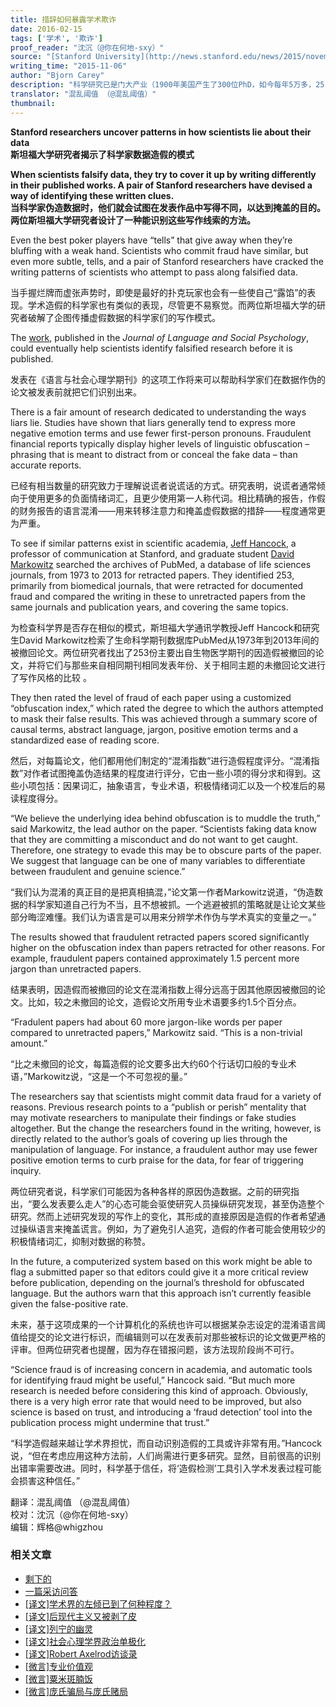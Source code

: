 ```yaml
---
title: 措辞如何暴露学术欺诈
date: 2016-02-15
tags: ['学术', '欺诈']
proof_reader: "沈沉（@你在何地-sxy）"
source: "[Stanford University](http://news.stanford.edu/news/2015/november/fraud-science-papers-111615.html)"
writing_time: "2015-11-06"
author: "Bjorn Carey"
description: "科学研究已是门大产业（1900年美国产生了300位PhD，如今每年5万多，25-39岁人口中0.11%是PhD，欧洲更多），这就难免存在作伪和欺诈，于是，如何在海量论文中找出作伪痕迹，成了一门新科学，一项新研究发现，作伪论文在用语措辞上会表现出一些可辨认的特征。"
translator: "混乱阈值 （@混乱阈值）"
thumbnail:
---
```


**Stanford researchers uncover patterns in how scientists lie about their data**  
**斯坦福大学研究者揭示了科学家数据造假的模式**

**When scientists falsify data, they try to cover it up by writing differently in their published works. A pair of Stanford researchers have devised a way of identifying these written clues.**  
**当科学家伪造数据时，他们就会试图在发表作品中写得不同，以达到掩盖的目的。两位斯坦福大学研究者设计了一种能识别这些写作线索的方法。**

Even the best poker players have “tells” that give away when they’re bluffing with a weak hand. Scientists who commit fraud have similar, but even more subtle, tells, and a pair of Stanford researchers have cracked the writing patterns of scientists who attempt to pass along falsified data.

当手握烂牌而虚张声势时，即使是最好的扑克玩家也会有一些使自己“露馅”的表现。学术造假的科学家也有类似的表现，尽管更不易察觉。而两位斯坦福大学的研究者破解了企图传播虚假数据的科学家们的写作模式。

The [work](http://jls.sagepub.com/content/early/2015/11/05/0261927X15614605?papetoc), published in the *Journal of Language and Social Psychology*, could eventually help scientists identify falsified research before it is published.

发表在《语言与社会心理学期刊》的这项工作将来可以帮助科学家们在数据作伪的论文被发表前就把它们识别出来。

There is a fair amount of research dedicated to understanding the ways liars lie. Studies have shown that liars generally tend to express more negative emotion terms and use fewer first-person pronouns. Fraudulent financial reports typically display higher levels of linguistic obfuscation – phrasing that is meant to distract from or conceal the fake data – than accurate reports.

已经有相当数量的研究致力于理解说谎者说谎话的方式。研究表明，说谎者通常倾向于使用更多的负面情绪词汇，且更少使用第一人称代词。相比精确的报告，作假的财务报告的语言混淆——用来转移注意力和掩盖虚假数据的措辞——程度通常更为严重。

To see if similar patterns exist in scientific academia, [Jeff Hancock](https://comm.stanford.edu/faculty-hancock/), a professor of communication at Stanford, and graduate student [David Markowitz](https://comm.stanford.edu/doctoral-markowitz/) searched the archives of PubMed, a database of life sciences journals, from 1973 to 2013 for retracted papers. They identified 253, primarily from biomedical journals, that were retracted for documented fraud and compared the writing in these to unretracted papers from the same journals and publication years, and covering the same topics.

为检查科学界是否存在相似的模式，斯坦福大学通讯学教授Jeff Hancock和研究生David Markowitz检索了生命科学期刊数据库PubMed从1973年到2013年间的被撤回论文。两位研究者找出了253份主要出自生物医学期刊的因造假被撤回的论文，并将它们与那些来自相同期刊相同发表年份、关于相同主题的未撤回论文进行了写作风格的比较 。

They then rated the level of fraud of each paper using a customized “obfuscation index,” which rated the degree to which the authors attempted to mask their false results. This was achieved through a summary score of causal terms, abstract language, jargon, positive emotion terms and a standardized ease of reading score.

然后，对每篇论文，他们都用他们制定的“混淆指数”进行造假程度评分。“混淆指数”对作者试图掩盖伪造结果的程度进行评分，它由一些小项的得分求和得到。这些小项包括：因果词汇，抽象语言，专业术语，积极情绪词汇以及一个校准后的易读程度得分。

“We believe the underlying idea behind obfuscation is to muddle the truth,” said Markowitz, the lead author on the paper. “Scientists faking data know that they are committing a misconduct and do not want to get caught. Therefore, one strategy to evade this may be to obscure parts of the paper. We suggest that language can be one of many variables to differentiate between fraudulent and genuine science.”

“我们认为混淆的真正目的是把真相搞混，”论文第一作者Markowitz说道，“伪造数据的科学家知道自己行为不当，且不想被抓。一个逃避被抓的策略就是让论文某些部分晦涩难懂。我们认为语言是可以用来分辨学术作伪与学术真实的变量之一。”

The results showed that fraudulent retracted papers scored significantly higher on the obfuscation index than papers retracted for other reasons. For example, fraudulent papers contained approximately 1.5 percent more jargon than unretracted papers.

结果表明，因造假而被撤回的论文在混淆指数上得分远高于因其他原因被撤回的论文。比如，较之未撤回的论文，造假论文所用专业术语要多约1.5个百分点。

“Fradulent papers had about 60 more jargon-like words per paper compared to unretracted papers,” Markowitz said. “This is a non-trivial amount.”

“比之未撤回的论文，每篇造假的论文要多出大约60个行话切口般的专业术语，”Markowitz说，“这是一个不可忽视的量。”

The researchers say that scientists might commit data fraud for a variety of reasons. Previous research points to a “publish or perish” mentality that may motivate researchers to manipulate their findings or fake studies altogether. But the change the researchers found in the writing, however, is directly related to the author’s goals of covering up lies through the manipulation of language. For instance, a fraudulent author may use fewer positive emotion terms to curb praise for the data, for fear of triggering inquiry.

两位研究者说，科学家们可能因为各种各样的原因伪造数据。之前的研究指出，“要么发表要么走人”的心态可能会驱使研究人员操纵研究发现，甚至伪造整个研究。然而上述研究发现的写作上的变化，其形成的直接原因是造假的作者希望通过操纵语言来掩盖谎言。例如，为了避免引人追究，造假的作者可能会使用较少的积极情绪词汇，抑制对数据的称赞。

In the future, a computerized system based on this work might be able to flag a submitted paper so that editors could give it a more critical review before publication, depending on the journal’s threshold for obfuscated language. But the authors warn that this approach isn’t currently feasible given the false-positive rate.

未来，基于这项成果的一个计算机化的系统也许可以根据某杂志设定的混淆语言阈值给提交的论文进行标识，而编辑则可以在发表前对那些被标识的论文做更严格的评审。但两位研究者也提醒，因为存在错报问题，该方法现阶段尚不可行。

“Science fraud is of increasing concern in academia, and automatic tools for identifying fraud might be useful,” Hancock said. “But much more research is needed before considering this kind of approach. Obviously, there is a very high error rate that would need to be improved, but also science is based on trust, and introducing a ‘fraud detection’ tool into the publication process might undermine that trust.”

“科学造假越来越让学术界担忧，而自动识别造假的工具或许非常有用。”Hancock说，“但在考虑应用这种方法前，人们尚需进行更多研究。显然，目前很高的识别出错率需要改进。同时，科学基于信任，将‘造假检测’工具引入学术发表过程可能会损害这种信任。”


翻译：混乱阈值 （@混乱阈值）  
校对：沈沉（@你在何地-sxy）  
编辑：辉格@whigzhou


### 相关文章

* [剩下的](https://headsalon.org/archives/7781.html "剩下的")
* [一篇采访问答](https://headsalon.org/archives/7586.html "一篇采访问答")
* [[译文]学术界的左倾已到了何种程度？](https://headsalon.org/archives/6988.html "[译文]学术界的左倾已到了何种程度？")
* [[译文]后现代主义又被剥了皮](https://headsalon.org/archives/6862.html "[译文]后现代主义又被剥了皮")
* [[译文]列宁的幽灵](https://headsalon.org/archives/6858.html "[译文]列宁的幽灵")
* [[译文]社会心理学界政治单极化](https://headsalon.org/archives/6702.html "[译文]社会心理学界政治单极化")
* [[译文]Robert Axelrod访谈录](https://headsalon.org/archives/6594.html "[译文]Robert Axelrod访谈录")
* [[微言]专业价值观](https://headsalon.org/archives/4561.html "[微言]专业价值观")
* [[微言]粟米斑腩饭](https://headsalon.org/archives/4363.html "[微言]粟米斑腩饭")
* [[微言]庞氏骗局与庞氏赌局](https://headsalon.org/archives/4198.html "[微言]庞氏骗局与庞氏赌局")
